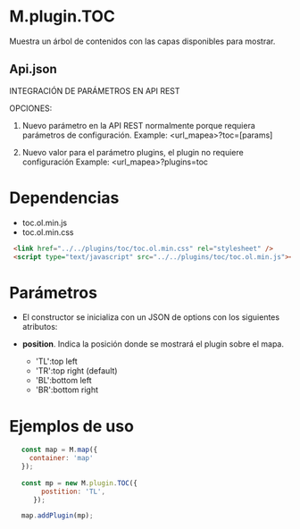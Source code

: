# M.plugin.TOC

Muestra un árbol de contenidos con las capas disponibles para mostrar.

## Api.json

INTEGRACIÓN DE PARÁMETROS EN API REST

OPCIONES:  
1. Nuevo parámetro en la API REST normalmente porque requiera parámetros de configuración.
Example: <url_mapea>?toc=[params]

2. Nuevo valor para el parámetro plugins, el plugin no requiere configuración
Example: <url_mapea>?plugins=toc

# Dependencias

- toc.ol.min.js
- toc.ol.min.css


```html
 <link href="../../plugins/toc/toc.ol.min.css" rel="stylesheet" />
 <script type="text/javascript" src="../../plugins/toc/toc.ol.min.js"></script>
```

# Parámetros

- El constructor se inicializa con un JSON de options con los siguientes atributos:

- **position**. Indica la posición donde se mostrará el plugin sobre el mapa.
  - 'TL':top left
  - 'TR':top right (default)
  - 'BL':bottom left 
  - 'BR':bottom right

# Ejemplos de uso

```javascript
   const map = M.map({
     container: 'map'
   });
  
   const mp = new M.plugin.TOC({
        postition: 'TL',
      });

   map.addPlugin(mp);
```
